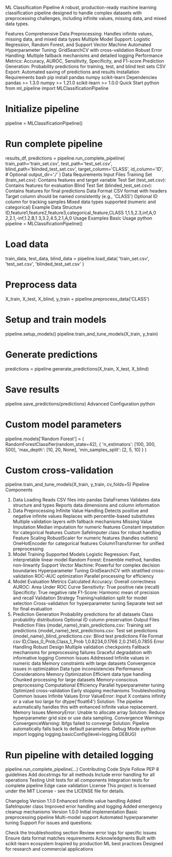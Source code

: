 ML Classification Pipeline
A robust, production-ready machine learning classification pipeline designed to handle complex datasets with preprocessing challenges, including infinite values, missing data, and mixed data types.

Features
Comprehensive Data Preprocessing: Handles infinite values, missing data, and mixed data types
Multiple Model Support: Logistic Regression, Random Forest, and Support Vector Machine
Automated Hyperparameter Tuning: GridSearchCV with cross-validation
Robust Error Handling: Multiple fallback mechanisms and detailed logging
Performance Metrics: Accuracy, AUROC, Sensitivity, Specificity, and F1-score
Prediction Generation: Probability predictions for training, test, and blind test sets
CSV Export: Automated saving of predictions and results
Installation
Requirements
bash
pip install pandas numpy scikit-learn
Dependencies
pandas >= 1.3.0
numpy >= 1.21.0
scikit-learn >= 1.0.0
Quick Start
python
from ml_pipeline import MLClassificationPipeline

# Initialize pipeline
pipeline = MLClassificationPipeline()

# Run complete pipeline
results_df, predictions = pipeline.run_complete_pipeline(
    train_path='train_set.csv',
    test_path='test_set.csv', 
    blind_path='blinded_test_set.csv',
    target_column='CLASS',
    id_column='ID',  # Optional
    output_dir='./'
)
Data Requirements
Input Files
Training Set (train_set.csv): Contains features and target variable
Test Set (test_set.csv): Contains features for evaluation
Blind Test Set (blinded_test_set.csv): Contains features for final predictions
Data Format
CSV format with headers
Target column should be named consistently (e.g., 'CLASS')
Optional ID column for tracking samples
Mixed data types supported (numeric and categorical)
Example Data Structure
ID,feature1,feature2,feature3,categorical_feature,CLASS
1,1.5,2.3,inf,A,0
2,2.1,-inf,1.2,B,1
3,3.2,4.5,2.1,A,0
Usage Examples
Basic Usage
python
pipeline = MLClassificationPipeline()

# Load data
train_data, test_data, blind_data = pipeline.load_data(
    'train_set.csv', 
    'test_set.csv', 
    'blinded_test_set.csv'
)

# Preprocess data
X_train, X_test, X_blind, y_train = pipeline.preprocess_data('CLASS')

# Setup and train models
pipeline.setup_models()
pipeline.train_and_tune_models(X_train, y_train)

# Generate predictions
predictions = pipeline.generate_predictions(X_train, X_test, X_blind)

# Save results
pipeline.save_predictions(predictions)
Advanced Configuration
python
# Custom model parameters
pipeline.models['Random Forest'] = (
    RandomForestClassifier(random_state=42),
    {
        'n_estimators': [100, 300, 500],
        'max_depth': [10, 20, None],
        'min_samples_split': [2, 5, 10]
    }
)

# Custom cross-validation
pipeline.train_and_tune_models(X_train, y_train, cv_folds=5)
Pipeline Components
1. Data Loading
Reads CSV files into pandas DataFrames
Validates data structure and types
Reports data dimensions and column information
2. Data Preprocessing
Infinite Value Handling
Detects positive and negative infinite values
Replaces with percentile-based substitutes
Multiple validation layers with fallback mechanisms
Missing Value Imputation
Median imputation for numeric features
Constant imputation for categorical features
Custom SafeImputer class for robust handling
Feature Scaling
RobustScaler for numeric features (handles outliers)
OneHotEncoder for categorical features
ColumnTransformer for unified preprocessing
3. Model Training
Supported Models
Logistic Regression: Fast, interpretable linear model
Random Forest: Ensemble method, handles non-linearity
Support Vector Machine: Powerful for complex decision boundaries
Hyperparameter Tuning
GridSearchCV with stratified cross-validation
ROC-AUC optimization
Parallel processing for efficiency
4. Model Evaluation
Metrics Calculated
Accuracy: Overall correctness
AUROC: Area Under ROC Curve
Sensitivity: True positive rate (recall)
Specificity: True negative rate
F1-Score: Harmonic mean of precision and recall
Validation Strategy
Training/validation split for model selection
Cross-validation for hyperparameter tuning
Separate test set for final evaluation
5. Prediction Generation
Probability predictions for all datasets
Class probability distributions
Optional ID column preservation
Output Files
Prediction Files
{model_name}_train_predictions.csv: Training set predictions
{model_name}_test_predictions.csv: Test set predictions
{model_name}_blind_predictions.csv: Blind test predictions
File Format
csv
ID,Class_0_Prob,Class_1_Prob
1,0.8234,0.1766
2,0.2145,0.7855
Error Handling
Robust Design
Multiple validation checkpoints
Fallback mechanisms for preprocessing failures
Graceful degradation with informative logging
Common Issues Addressed
Infinite values in numeric data
Memory constraints with large datasets
Convergence issues in optimization
Data type inconsistencies
Performance Considerations
Memory Optimization
Efficient data type handling
Chunked processing for large datasets
Memory-conscious preprocessing
Computational Efficiency
Parallel hyperparameter tuning
Optimized cross-validation
Early stopping mechanisms
Troubleshooting
Common Issues
Infinite Values Error
ValueError: Input X contains infinity or a value too large for dtype('float64')
Solution: The pipeline automatically handles this with enhanced infinite value replacement.
Memory Issues
MemoryError: Unable to allocate array
Solution: Reduce hyperparameter grid size or use data sampling.
Convergence Warnings
ConvergenceWarning: lbfgs failed to converge
Solution: Pipeline automatically falls back to default parameters.
Debug Mode
python
import logging
logging.basicConfig(level=logging.DEBUG)

# Run pipeline with detailed logging
pipeline.run_complete_pipeline(...)
Contributing
Code Style
Follow PEP 8 guidelines
Add docstrings for all methods
Include error handling for all operations
Testing
Unit tests for all components
Integration tests for complete pipeline
Edge case validation
License
This project is licensed under the MIT License - see the LICENSE file for details.

Changelog
Version 1.1.0
Enhanced infinite value handling
Added SafeImputer class
Improved error handling and logging
Added emergency cleanup mechanisms
Version 1.0.0
Initial implementation
Basic preprocessing pipeline
Multi-model support
Automated hyperparameter tuning
Support
For issues and questions:

Check the troubleshooting section
Review error logs for specific issues
Ensure data format matches requirements
Acknowledgments
Built with scikit-learn ecosystem
Inspired by production ML best practices
Designed for research and commercial applications
